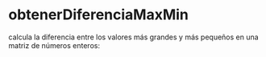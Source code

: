 # obtenerDiferenciaMaxMin
calcula la diferencia entre los valores más grandes y más pequeños en una matriz de números enteros:
